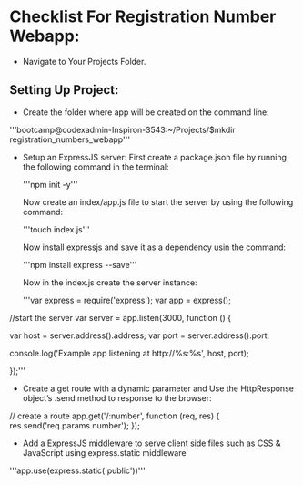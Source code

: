 # Checklist For Registration Number Webapp:

* Navigate to Your Projects Folder.

## Setting Up Project:

* Create the folder where app will be created on the command line:

'''bootcamp@codexadmin-Inspiron-3543:~/Projects/$mkdir registration_numbers_webapp'''


* Setup an ExpressJS server:
  First create a package.json file by running the following command in the terminal:

    '''npm init -y'''


  Now create an index/app.js file to start the server by using the following command:

  '''touch index.js'''


  Now install expressjs and save it as a dependency usin the command:

  '''npm install express --save'''


  Now in the index.js create the server instance:

  '''var express = require('express');
  var app = express();



 //start the server
  var server = app.listen(3000, function () {

  var host = server.address().address;
  var port = server.address().port;

 console.log('Example app listening at http://%s:%s', host, port);

});'''


* Create a get route with a dynamic parameter and Use the HttpResponse object’s .send method to response to the browser:

// create a route
app.get('/:number', function (req, res) {
res.send('req.params.number');
});


* Add a ExpressJS middleware to serve client side files such as CSS & JavaScript using express.static middleware

'''app.use(express.static('public'))'''
